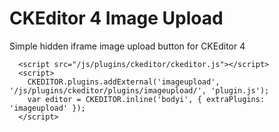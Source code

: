 # CKEditor 4 Image Upload
Simple hidden iframe image upload button for CKEditor 4

```
  <script src="/js/plugins/ckeditor/ckeditor.js"></script>
  <script>
    CKEDITOR.plugins.addExternal('imageupload', '/js/plugins/ckeditor/plugins/imageupload/', 'plugin.js');
    var editor = CKEDITOR.inline('bodyi', { extraPlugins: 'imageupload' });
  </script>
  
```

